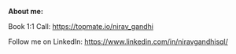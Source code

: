 **About me:**

Book 1:1 Call: https://topmate.io/nirav_gandhi

Follow me on LinkedIn:  https://www.linkedin.com/in/niravgandhisql/

  
